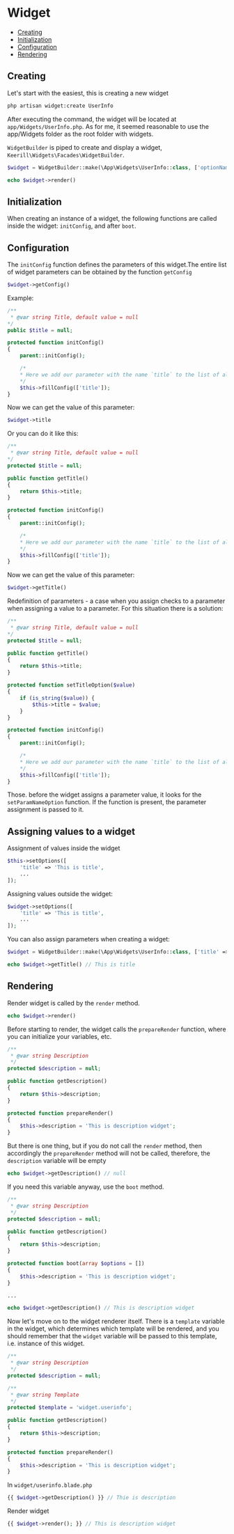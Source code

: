 # Widget

- [Creating](#creating)
- [Initialization](#initialization)
- [Configuration](#configuration)
- [Rendering](#rendering)

Creating
---

Let's start with the easiest, this is creating a new widget

```bash
php artisan widget:create UserInfo
```

After executing the command, the widget will be located at `app/Widgets/UserInfo.php`. 
As for me, it seemed reasonable to use the app/Widgets folder as the root folder with widgets.

`WidgetBuilder` is piped to create and display a widget, `Keerill\Widgets\Facades\WidgetBuilder`.

```php
$widget = WidgetBuilder::make(\App\Widgets\UserInfo::class, ['optionName' => 'optionValue']);

echo $widget->render()
```

Initialization
---

When creating an instance of a widget, the following functions are called inside the widget: `initConfig`, and after `boot`.


Configuration
---

The `initConfig` function defines the parameters of this widget.The entire list of widget parameters can be obtained by the function `getConfig`

```php
$widget->getConfig()
```
Example:

```php
/**
 * @var string Title, default value = null
*/
public $title = null;

protected function initConfig()
{
    parent::initConfig();

    /*
    * Here we add our parameter with the name `title` to the list of already available parameters.
    */
    $this->fillConfig(['title']);
}
```

Now we can get the value of this parameter:

```php
$widget->title
```

Or you can do it like this:

```php
/**
 * @var string Title, default value = null
*/
protected $title = null;

public function getTitle()
{
    return $this->title;
}

protected function initConfig()
{
    parent::initConfig();

    /*
    * Here we add our parameter with the name `title` to the list of already available parameters.
    */
    $this->fillConfig(['title']);
}
```

Now we can get the value of this parameter:

```php
$widget->getTitle()
```

Redefinition of parameters - a case when you assign checks to a parameter when assigning a value to a parameter. For this situation there is a solution:

```php
/**
 * @var string Title, default value = null
*/
protected $title = null;

public function getTitle()
{
    return $this->title;
}

protected function setTitleOption($value)
{
    if (is_string($value)) {
        $this->title = $value;
    }
}

protected function initConfig()
{
    parent::initConfig();

    /*
    * Here we add our parameter with the name `title` to the list of already available parameters.
    */
    $this->fillConfig(['title']);
}
```

Those. before the widget assigns a parameter value, it looks for the `setParamNameOption` function. If the function is present, the parameter assignment is passed to it.

Assigning values to a widget
---
Assignment of values inside the widget

```php
$this->setOptions([
    'title' => 'This is title',
    ...
]);
```

Assigning values outside the widget:

```php
$widget->setOptions([
    'title' => 'This is title',
    ...
]);
```

You can also assign parameters when creating a widget:

```php
$widget = WidgetBuilder::make(\App\Widgets\UserInfo::class, ['title' => 'This is title']);

echo $widget->getTitle() // This is title
```


Rendering
---

Render widget is called by the `render` method.

```php
echo $widget->render()
```

Before starting to render, the widget calls the `prepareRender` function, where you can initialize your variables, etc.

```php
/**
 * @var string Description
 */
protected $description = null;

public function getDescription()
{
    return $this->description;
}

protected function prepareRender()
{
    $this->description = 'This is description widget';
}
```
But there is one thing, but if you do not call the `render` method, then accordingly the `prepareRender` method will not be called, therefore, the `description` variable will be empty

```php
echo $widget->getDescription() // null
```

If you need this variable anyway, use the `boot` method.

```php
/**
 * @var string Description
 */
protected $description = null;

public function getDescription()
{
    return $this->description;
}

protected function boot(array $options = [])
{
    $this->description = 'This is description widget';
}

...

echo $widget->getDescription() // This is description widget
```

Now let's move on to the widget renderer itself. There is a `template` variable in the widget, which determines which template will be rendered, and you should remember that the `widget` variable will be passed to this template, i.e. instance of this widget.

```php
/**
 * @var string Description
 */
protected $description = null;

/**
 * @var string Template
 */
protected $template = 'widget.userinfo';

public function getDescription()
{
    return $this->description;
}

protected function prepareRender()
{
    $this->description = 'This is description widget';
}
```

In `widget/userinfo.blade.php`

```php
{{ $widget->getDescription() }} // Thie is description
```

Render widget

```php
{{ $widget->render(); }} // This is description widget
```